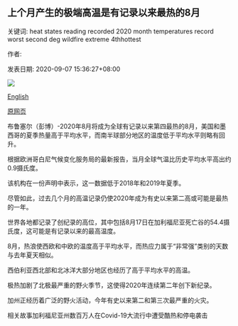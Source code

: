 ## 上个月产生的极端高温是有记录以来最热的8月

关键词: heat states reading recorded 2020 month temperatures record worst second deg wildfire extreme 4thhottest

作者: 

发表日期: 2020-09-07 15:36:27+08:00

![](https://www.straitstimes.com/sites/default/files/styles/x_large/public/articles/2020/09/07/hzbeach0907.jpg?itok=4xC5K3XG)

[English](Extreme%20heat%20made%20last%20month%20the%204th-hottest%20August%20on%20record.md)

[原网页](https://www.straitstimes.com/world/europe/extreme-heat-made-august-the-4th-warmest-on-record)

布鲁塞尔（彭博）-2020年8月将成为全球有记录以来第四最热的8月，美国和墨西哥的夏季热量高于平均水平，而南半球部分地区的温度低于平均水平则略有回升。

根据欧洲哥白尼气候变化服务局的最新报告，当月全球气温比历史平均水平高出约0.9摄氏度。

该机构在一份声明中表示，这一数据低于2018年和2019年夏季。

尽管如此，过去几个月的高温记录仍使2020年成为有史以来第二高或可能是最热的一年。

世界各地都记录了创纪录的高位，其中包括8月17日在加利福尼亚死亡谷的54.4摄氏度，这可能是有记录以来的最高温度。

8月，热浪使西欧和中欧的温度高于平均水平，而热应力属于“非常强”类别的天数与去年夏天相似。

西伯利亚西北部和北冰洋大部分地区也经历了高于平均水平的高温。

极热加剧了北极最严重的野火季节，这使得2020年连续​​第二年创下新纪录。

加州正经历着广泛的野火活动，今年有史以来第二和第三次最严重的火灾。

相关故事加利福尼亚州数百万人在Covid-19大流行中遭受酷热和停电袭击